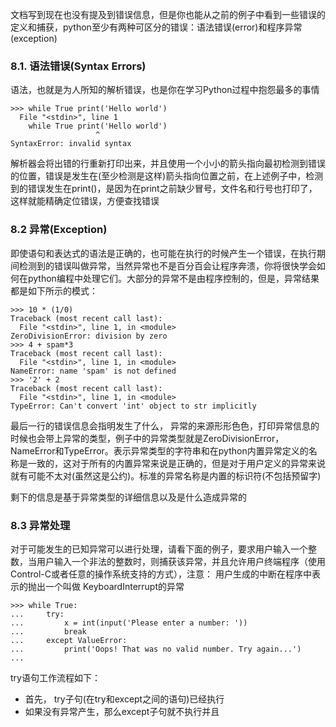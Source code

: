 文档写到现在也没有提及到错误信息，但是你也能从之前的例子中看到一些错误的定义和捕获，python至少有两种可区分的错误：语法错误(error)和程序异常(exception)

### 8.1. 语法错误(Syntax Errors)
语法，也就是为人所知的解析错误，也是你在学习Python过程中抱怨最多的事情

```
>>> while True print('Hello world')
  File "<stdin>", line 1
    while True print('Hello world')
                   ^
SyntaxError: invalid syntax
```
解析器会将出错的行重新打印出来，并且使用一个小小的箭头指向最初检测到错误的位置，错误是发生在(至少检测是这样)箭头指向位置之前，在上述例子中，检测到的错误发生在print()，是因为在print之前缺少冒号，文件名和行号也打印了，这样就能精确定位错误，方便查找错误
### 8.2 异常(Exception)
即使语句和表达式的语法是正确的，也可能在执行的时候产生一个错误，在执行期间检测到的错误叫做异常，当然异常也不是百分百会让程序奔溃，你将很快学会如何在python编程中处理它们。大部分的异常不是由程序控制的，但是，异常结果都是如下所示的模式：

```
>>> 10 * (1/0)
Traceback (most recent call last):
  File "<stdin>", line 1, in <module>
ZeroDivisionError: division by zero
>>> 4 + spam*3
Traceback (most recent call last):
  File "<stdin>", line 1, in <module>
NameError: name 'spam' is not defined
>>> '2' + 2
Traceback (most recent call last):
  File "<stdin>", line 1, in <module>
TypeError: Can't convert 'int' object to str implicitly
```
最后一行的错误信息会指明发生了什么， 异常的来源形形色色，打印异常信息的时候也会带上异常的类型，例子中的异常类型就是ZeroDivisionError，NameError和TypeError。表示异常类型的字符串和在python内置异常定义的名称是一致的，这对于所有的内置异常来说是正确的，但是对于用户定义的异常来说就有可能不太对(虽然这是公约)。标准的异常名称是内置的标识符(不包括预留字)

剩下的信息是基于异常类型的详细信息以及是什么造成异常的

### 8.3 异常处理
对于可能发生的已知异常可以进行处理，请看下面的例子，要求用户输入一个整数，当用户输入一个非法的整数时，则捕获该异常，并且允许用户终端程序（使用Control-C或者任意的操作系统支持的方式），注意： 用户生成的中断在程序中表示的抛出一个叫做 KeyboardInterrupt的异常

```
>>> while True:
...     try:
...         x = int(input('Please enter a number: '))
...         break
...     except ValueError:
...         print('Oops! That was no valid number. Try again...')
...
```
try语句工作流程如下：
* 首先， try子句(在try和except之间的语句)已经执行
* 如果没有异常产生，那么except子句就不执行并且
